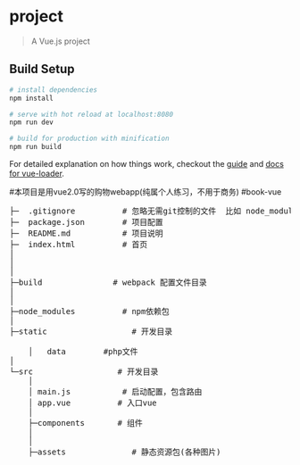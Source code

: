 # project

> A Vue.js project

## Build Setup

``` bash
# install dependencies
npm install

# serve with hot reload at localhost:8080
npm run dev

# build for production with minification
npm run build
```

For detailed explanation on how things work, checkout the [guide](http://vuejs-templates.github.io/webpack/) and [docs for vue-loader](http://vuejs.github.io/vue-loader).

#本项目是用vue2.0写的购物webapp(纯属个人练习，不用于商务)
#book-vue
<pre>
├─  .gitignore          # 忽略无需git控制的文件  比如 node_modules
├─  package.json        # 项目配置
├─  README.md           # 项目说明
├─  index.html          # 首页
│
│
│
├─build               # webpack 配置文件目录
│
│
├─node_modules          # npm依赖包
│
├─static                  # 开发目录

    │	data		#php文件
│
└─src                  # 开发目录
    │
    │ main.js           # 启动配置，包含路由
    │ app.vue          # 入口vue
    │
    ├─components       # 组件
    │
    │
    ├─assets              # 静态资源包(各种图片)
</pre>
